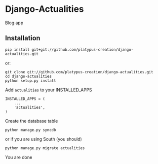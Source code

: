 Django-Actualities
===============

Blog app

Installation
------------

    pip install git+git://github.com/platypus-creation/django-actualities.git

or:

    git clone git://github.com/platypus-creation/django-actualities.git
    cd django-actualities
    python setup.py install


Add `actualities` to your INSTALLED_APPS

    INSTALLED_APPS = (
        ...
        'actualities',
    )

Create the database table
    
    python manage.py syncdb

or if you are using South (you should)

    python manage.py migrate actualities


You are done

